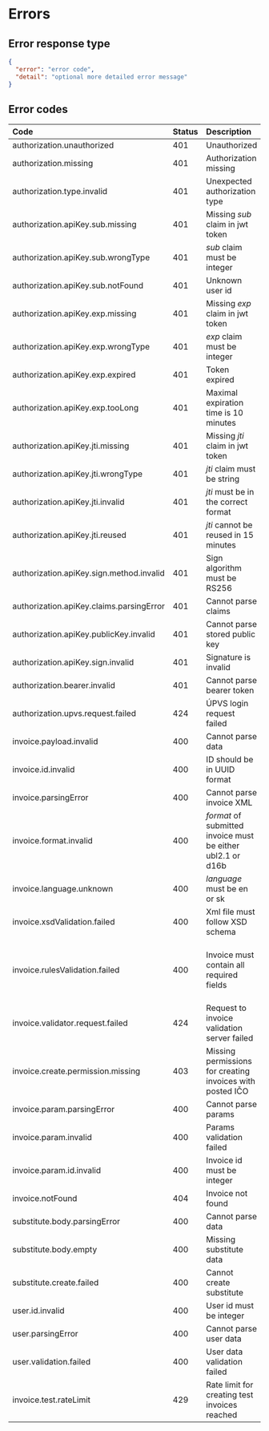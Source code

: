 # Errors

## Error response type

```json
{
  "error": "error code",
  "detail": "optional more detailed error message"
}
```

## Error codes

| Code | Status | Description | Detail |
| :--- | :----- | :---------- | :---- |
| authorization.unauthorized | 401 | Unauthorized | |
| authorization.missing | 401 | Authorization missing | |
| authorization.type.invalid | 401 | Unexpected authorization type | |
| authorization.apiKey.sub.missing | 401 | Missing *sub* claim in jwt token | |
| authorization.apiKey.sub.wrongType | 401 | *sub* claim must be integer | |
| authorization.apiKey.sub.notFound | 401 | Unknown user id | |
| authorization.apiKey.exp.missing | 401 | Missing *exp* claim in jwt token | |
| authorization.apiKey.exp.wrongType | 401 | *exp* claim must be integer | |
| authorization.apiKey.exp.expired | 401 | Token expired | |
| authorization.apiKey.exp.tooLong | 401 | Maximal expiration time is 10 minutes | |
| authorization.apiKey.jti.missing | 401 | Missing *jti* claim in jwt token | |
| authorization.apiKey.jti.wrongType | 401 | *jti* claim must be string | |
| authorization.apiKey.jti.invalid | 401 | *jti* must be in the correct format |  |
| authorization.apiKey.jti.reused | 401 | *jti* cannot be reused in 15 minutes | |
| authorization.apiKey.sign.method.invalid | 401 | Sign algorithm must be RS256 | |
| authorization.apiKey.claims.parsingError | 401 | Cannot parse claims | |
| authorization.apiKey.publicKey.invalid | 401 | Cannot parse stored public key |  |
| authorization.apiKey.sign.invalid | 401 | Signature is invalid | |
| authorization.bearer.invalid | 401 | Cannot parse bearer token | |
| authorization.upvs.request.failed | 424 | ÚPVS login request failed | |
| invoice.payload.invalid | 400 | Cannot parse data | Error message |
| invoice.id.invalid | 400 | ID should be in UUID format | Error message |
| invoice.parsingError | 400 | Cannot parse invoice XML | Error message |
| invoice.format.invalid | 400 | *format* of submitted invoice must be either ubl2.1 or d16b | |
| invoice.language.unknown | 400 | *language* must be en or sk | |
| invoice.xsdValidation.failed | 400 | Xml file must follow XSD schema | Error message |
| invoice.rulesValidation.failed | 400 | Invoice must contain all required fields | All violated rules in extra field "rules" |
| invoice.validator.request.failed | 424 | Request to invoice validation server failed | |
| invoice.create.permission.missing | 403 | Missing permissions for creating invoices with posted IČO | |
| invoice.param.parsingError | 400 | Cannot parse params | Error message |
| invoice.param.invalid | 400 | Params validation failed | Error message |
| invoice.param.id.invalid | 400 | Invoice id must be integer | Error message |
| invoice.notFound | 404 | Invoice not found | |
| substitute.body.parsingError | 400 | Cannot parse data | Error message |
| substitute.body.empty | 400 | Missing substitute data | |
| substitute.create.failed | 400 | Cannot create substitute | Error message |
| user.id.invalid | 400 | User id must be integer | Error message |
| user.parsingError | 400 | Cannot parse user data | Error message |
| user.validation.failed | 400 | User data validation failed | Error message |
| invoice.test.rateLimit | 429 | Rate limit for creating test invoices reached | |
